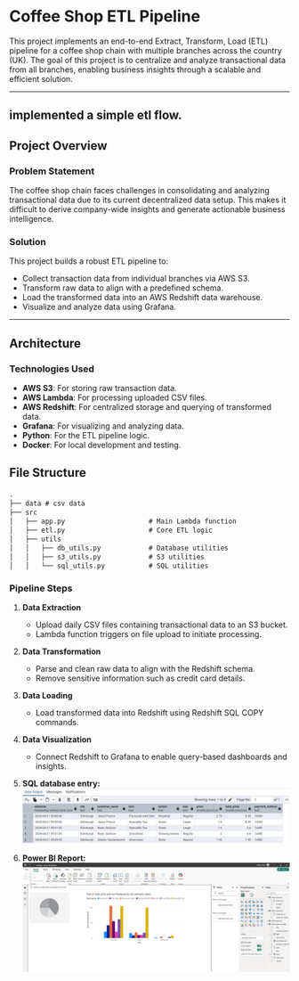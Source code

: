 

# Coffee Shop ETL Pipeline

This project implements an end-to-end Extract, Transform, Load (ETL) pipeline for a coffee shop chain with multiple branches across the country (UK). The goal of this project is to centralize and analyze transactional data from all branches, enabling business insights through a scalable and efficient solution.

---

## implemented a simple etl flow.


## **Project Overview**

### **Problem Statement**

The coffee shop chain faces challenges in consolidating and analyzing transactional data due to its current decentralized data setup. This makes it difficult to derive company-wide insights and generate actionable business intelligence.

### **Solution**

This project builds a robust ETL pipeline to:

-   Collect transaction data from individual branches via AWS S3. 
-   Transform raw data to align with a predefined schema.
-   Load the transformed data into an AWS Redshift data warehouse.
-   Visualize and analyze data using Grafana.

---

## **Architecture**

### **Technologies Used**

-   **AWS S3**: For storing raw transaction data.
-   **AWS Lambda**: For processing uploaded CSV files.
-   **AWS Redshift**: For centralized storage and querying of transformed data.
-   **Grafana**: For visualizing and analyzing data.
-   **Python**: For the ETL pipeline logic.
-   **Docker**: For local development and testing.

## **File Structure**

```plaintext
.
├── data # csv data
├── src
│   ├── app.py                     # Main Lambda function
│   ├── etl.py                     # Core ETL logic
│   ├── utils
│   │   ├── db_utils.py            # Database utilities
│   │   ├── s3_utils.py            # S3 utilities
│   │   └── sql_utils.py           # SQL utilities

```
### **Pipeline Steps**

1. **Data Extraction**

    - Upload daily CSV files containing transactional data to an S3 bucket.
    - Lambda function triggers on file upload to initiate processing.

2. **Data Transformation**

    - Parse and clean raw data to align with the Redshift schema.
    - Remove sensitive information such as credit card details.

3. **Data Loading**

    - Load transformed data into Redshift using Redshift SQL COPY commands.

4. **Data Visualization**
    - Connect Redshift to Grafana to enable query-based dashboards and insights.

5. **SQL database entry:**
![alt text](image.png)

6. **Power BI Report:**
![alt text](image-1.png)
